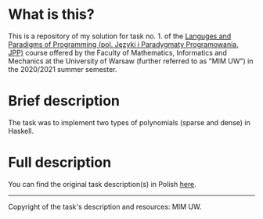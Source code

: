 # What is this?

This is a repository of my solution for task no. 1. of the [Languges and Paradigms of Programming (pol. Języki i Paradygmaty Programowania, JPP)]() course offered by the Faculty of Mathematics, Informatics and Mechanics at the University of Warsaw (further referred to as "MIM UW") in the 2020/2021 summer semester.

# Brief description

The task was to implement two types of polynomials (sparse and dense) in Haskell.

# Full description 

You can find the original task description(s) in Polish [here](https://github.com/kfernandez31/JPP-1-Poly/blob/main/task_description.md).

---
Copyright of the task's description and resources: MIM UW.